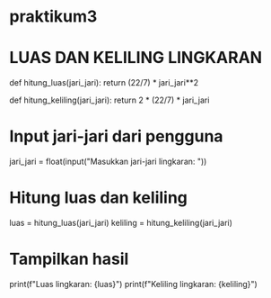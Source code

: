 # praktikum3
<h1>LUAS DAN KELILING LINGKARAN</h1>
<P>def hitung_luas(jari_jari):
    return (22/7) * jari_jari**2

def hitung_keliling(jari_jari):
    return 2 * (22/7) * jari_jari

# Input jari-jari dari pengguna
jari_jari = float(input("Masukkan jari-jari lingkaran: "))

# Hitung luas dan keliling
luas = hitung_luas(jari_jari)
keliling = hitung_keliling(jari_jari)

# Tampilkan hasil
print(f"Luas lingkaran: {luas}")
print(f"Keliling lingkaran: {keliling}")</P>

